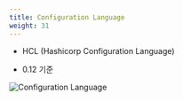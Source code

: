 ```yaml
---
title: Configuration Language
weight: 31
---
```


* HCL (Hashicorp Configuration Language)

* 0.12 기준

![Configuration Language](../../terraform/images/configuration.png)
